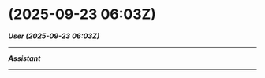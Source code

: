 <!-- Generated by SpecStory -->

#  (2025-09-23 06:03Z)

_**User (2025-09-23 06:03Z)**_



---

_**Assistant**_



---

